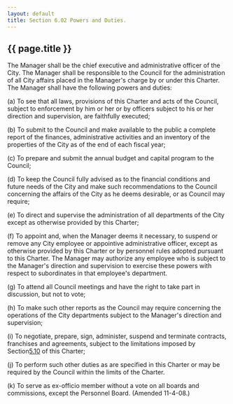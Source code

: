 ```yaml
---
layout: default 
title: Section 6.02 Powers and Duties.
---
```


{{ page.title }}
----------------

The Manager shall be the chief executive and administrative officer of
the City. The Manager shall be responsible to the Council for the
administration of all City affairs placed in the Manager's charge by or
under this Charter. The Manager shall have the following powers and
duties:

​(a) To see that all laws, provisions of this Charter and acts of the
Council, subject to enforcement by him or her or by officers subject to
his or her direction and supervision, are faithfully executed;

​(b) To submit to the Council and make available to the public a
complete report of the finances, administrative activities and an
inventory of the properties of the City as of the end of each fiscal
year;

​(c) To prepare and submit the annual budget and capital program to the
Council;

​(d) To keep the Council fully advised as to the financial conditions
and future needs of the City and make such recommendations to the
Council concerning the affairs of the City as he deems desirable, or as
Council may require;

​(e) To direct and supervise the administration of all departments of
the City except as otherwise provided by this Charter;

​(f) To appoint and, when the Manager deems it necessary, to suspend or
remove any City employee or appointive administrative officer, except as
otherwise provided by this Charter or by personnel rules adopted
pursuant to this Charter. The Manager may authorize any employee who is
subject to the Manager's direction and supervision to exercise these
powers with respect to subordinates in that employee's department.

​(g) To attend all Council meetings and have the right to take part in
discussion, but not to vote;

​(h) To make such other reports as the Council may require concerning
the operations of the City departments subject to the Manager's
direction and supervision;

​(i) To negotiate, prepare, sign, administer, suspend and terminate
contracts, franchises and agreements, subject to the limitations imposed
by Section[5.10](13adf2f6.html) of this Charter;

​(j) To perform such other duties as are specified in this Charter or
may be required by the Council within the limits of the Charter.

​(k) To serve as ex-officio member without a vote on all boards and
commissions, except the Personnel Board. (Amended 11-4-08.)
